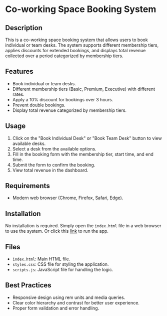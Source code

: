 # Co-working Space Booking System

## Description

This is a co-working space booking system that allows users to book individual or team desks. The system supports different membership tiers, applies discounts for extended bookings, and displays total revenue collected over a period categorized by membership tiers.

## Features

- Book individual or team desks.
- Different membership tiers (Basic, Premium, Executive) with different rates.
- Apply a 10% discount for bookings over 3 hours.
- Prevent double bookings.
- Display total revenue categorized by membership tiers.

## Usage

1. Click on the "Book Individual Desk" or "Book Team Desk" button to view available desks.
2. Select a desk from the available options.
3. Fill in the booking form with the membership tier, start time, and end time.
4. Submit the form to confirm the booking.
5. View total revenue in the dashboard.

## Requirements

- Modern web browser (Chrome, Firefox, Safari, Edge).

## Installation

No installation is required. Simply open the `index.html` file in a web browser to use the system. Or click this [link](https://harystyleseze.github.io/Co-working-Space-Booking-System/) to run the app.

## Files

- `index.html`: Main HTML file.
- `styles.css`: CSS file for styling the application.
- `scripts.js`: JavaScript file for handling the logic.

## Best Practices

- Responsive design using rem units and media queries.
- Clear color hierarchy and contrast for better user experience.
- Proper form validation and error handling.
